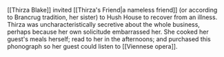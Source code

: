 [[Thirza Blake]] invited [[Thirza's Friend|a nameless friend]] (or according to Brancrug tradition, her sister) to Hush House to recover from an illness. Thirza was uncharacteristically secretive about the whole business, perhaps because her own solicitude embarrassed her. She cooked her guest's meals herself; read to her in the afternoons; and purchased this phonograph so her guest could listen to [[Viennese opera]].